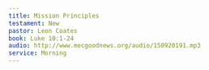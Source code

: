 ```yaml
---
title: Mission Principles
testament: New
pastor: Leon Coates
book: Luke 10:1-24
audio: http://www.mecgoodnews.org/audio/150920191.mp3
service: Morning
---
```

